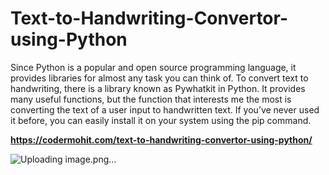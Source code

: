 # Text-to-Handwriting-Convertor-using-Python
Since Python is a popular and open source programming language, it provides libraries for almost any task you can think of. To convert text to handwriting, there is a library known as Pywhatkit in Python. It provides many useful functions, but the function that interests me the most is converting the text of a user input to handwritten text. If you’ve never used it before, you can easily install it on your system using the pip command.


**https://codermohit.com/text-to-handwriting-convertor-using-python/**

![Uploading image.png…]()
